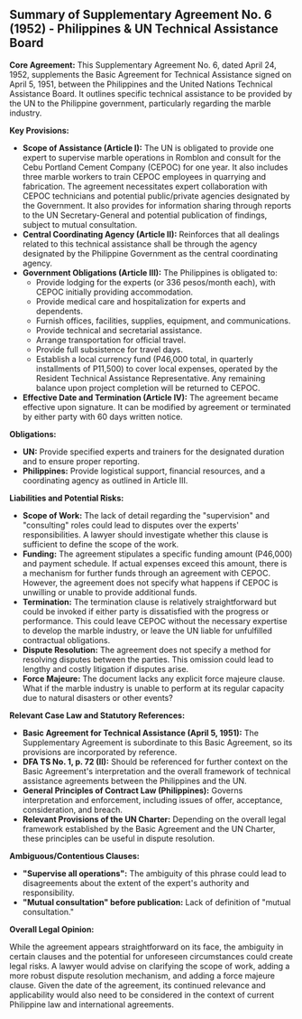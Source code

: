 ## Summary of Supplementary Agreement No. 6 (1952) - Philippines & UN Technical Assistance Board

**Core Agreement:** This Supplementary Agreement No. 6, dated April 24, 1952, supplements the Basic Agreement for Technical Assistance signed on April 5, 1951, between the Philippines and the United Nations Technical Assistance Board. It outlines specific technical assistance to be provided by the UN to the Philippine government, particularly regarding the marble industry.

**Key Provisions:**

*   **Scope of Assistance (Article I):** The UN is obligated to provide one expert to supervise marble operations in Romblon and consult for the Cebu Portland Cement Company (CEPOC) for one year. It also includes three marble workers to train CEPOC employees in quarrying and fabrication. The agreement necessitates expert collaboration with CEPOC technicians and potential public/private agencies designated by the Government.  It also provides for information sharing through reports to the UN Secretary-General and potential publication of findings, subject to mutual consultation.
*   **Central Coordinating Agency (Article II):** Reinforces that all dealings related to this technical assistance shall be through the agency designated by the Philippine Government as the central coordinating agency.
*   **Government Obligations (Article III):** The Philippines is obligated to:
    *   Provide lodging for the experts (or 336 pesos/month each), with CEPOC initially providing accommodation.
    *   Provide medical care and hospitalization for experts and dependents.
    *   Furnish offices, facilities, supplies, equipment, and communications.
    *   Provide technical and secretarial assistance.
    *   Arrange transportation for official travel.
    *   Provide full subsistence for travel days.
    *   Establish a local currency fund (P46,000 total, in quarterly installments of P11,500) to cover local expenses, operated by the Resident Technical Assistance Representative. Any remaining balance upon project completion will be returned to CEPOC.
*   **Effective Date and Termination (Article IV):** The agreement became effective upon signature. It can be modified by agreement or terminated by either party with 60 days written notice.

**Obligations:**

*   **UN:** Provide specified experts and trainers for the designated duration and to ensure proper reporting.
*   **Philippines:** Provide logistical support, financial resources, and a coordinating agency as outlined in Article III.

**Liabilities and Potential Risks:**

*   **Scope of Work:** The lack of detail regarding the "supervision" and "consulting" roles could lead to disputes over the experts' responsibilities. A lawyer should investigate whether this clause is sufficient to define the scope of the work.
*   **Funding:** The agreement stipulates a specific funding amount (P46,000) and payment schedule. If actual expenses exceed this amount, there is a mechanism for further funds through an agreement with CEPOC. However, the agreement does not specify what happens if CEPOC is unwilling or unable to provide additional funds.
*   **Termination:** The termination clause is relatively straightforward but could be invoked if either party is dissatisfied with the progress or performance. This could leave CEPOC without the necessary expertise to develop the marble industry, or leave the UN liable for unfulfilled contractual obligations.
*   **Dispute Resolution:** The agreement does not specify a method for resolving disputes between the parties. This omission could lead to lengthy and costly litigation if disputes arise.
*   **Force Majeure:** The document lacks any explicit force majeure clause. What if the marble industry is unable to perform at its regular capacity due to natural disasters or other events?

**Relevant Case Law and Statutory References:**

*   **Basic Agreement for Technical Assistance (April 5, 1951):** The Supplementary Agreement is subordinate to this Basic Agreement, so its provisions are incorporated by reference.
*   **DFA TS No. 1, p. 72 (II):** Should be referenced for further context on the Basic Agreement's interpretation and the overall framework of technical assistance agreements between the Philippines and the UN.
*   **General Principles of Contract Law (Philippines):** Governs interpretation and enforcement, including issues of offer, acceptance, consideration, and breach.
*   **Relevant Provisions of the UN Charter:** Depending on the overall legal framework established by the Basic Agreement and the UN Charter, these principles can be useful in dispute resolution.

**Ambiguous/Contentious Clauses:**

*   **"Supervise all operations":** The ambiguity of this phrase could lead to disagreements about the extent of the expert's authority and responsibility.
*   **"Mutual consultation" before publication:** Lack of definition of "mutual consultation."

**Overall Legal Opinion:**

While the agreement appears straightforward on its face, the ambiguity in certain clauses and the potential for unforeseen circumstances could create legal risks. A lawyer would advise on clarifying the scope of work, adding a more robust dispute resolution mechanism, and adding a force majeure clause. Given the date of the agreement, its continued relevance and applicability would also need to be considered in the context of current Philippine law and international agreements.

